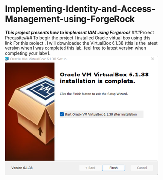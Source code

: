 # Implementing-Identity-and-Access-Management-using-ForgeRock
***This project presents how to implement IAM using Forgerock***
###Project Prequsite###
To begin the project I installed Oracle virtual box using this
<a href="https://www.virtualbox.org">link</a>
For this project , I will downloaded the VirtualBox 6.1.38 (this is the latest version when I was completed this lab. feel free to latest version when completing your labv1.
  ![](Images/v1.png)
